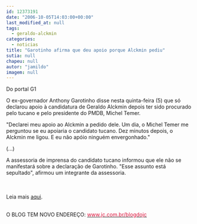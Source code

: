 ```yaml
---
id: 12373191
date: "2006-10-05T14:03:00+00:00"
last_modified_at: null
tags:
  - geraldo-alckmin
categories:
  - noticias
title: "Garotinho afirma que deu apoio porque Alckmin pediu"
sutia: null
chapeu: null
autor: "jamildo"
imagem: null
---
```

<p>Do portal G1</p>
<p>O ex-governador Anthony Garotinho disse nesta quinta-feira (5) que s&oacute; declarou apoio &agrave; candidatura de Geraldo Alckmin depois ter sido procurado pelo tucano e pelo presidente do PMDB, Michel Temer.</p>
<p>"Declarei meu apoio ao Alckmin a pedido dele. Um dia, o Michel Temer me perguntou se eu apoiaria o candidato tucano. Dez minutos depois, o Alckmin me ligou. E eu n&atilde;o ap&oacute;io ningu&eacute;m envergonhado."</p>
<p>(...)</p>
<p>A assessoria de imprensa do candidato tucano informou que ele n&atilde;o se manifestar&aacute; sobre a declara&ccedil;&atilde;o de Garotinho. "Esse assunto est&aacute; sepultado", afirmou um integrante da assessoria.</p>
<p><br /><br />Leia mais <a href="http://fivenews.sjcc.com.br/&quot;https:/g1.globo.com/Noticias/Eleicoes/0,,AA1299716-6282,00.html&quot;">aqui</a>.</p>
<p><br />O BLOG TEM NOVO ENDERE&Ccedil;O: <a href="http://fivenews.sjcc.com.br/&quot;https:/www.jc.com.br/blogdojc&quot;"><span style="color: crimson;">www.jc.com.br/blogdojc</span></a></p>
